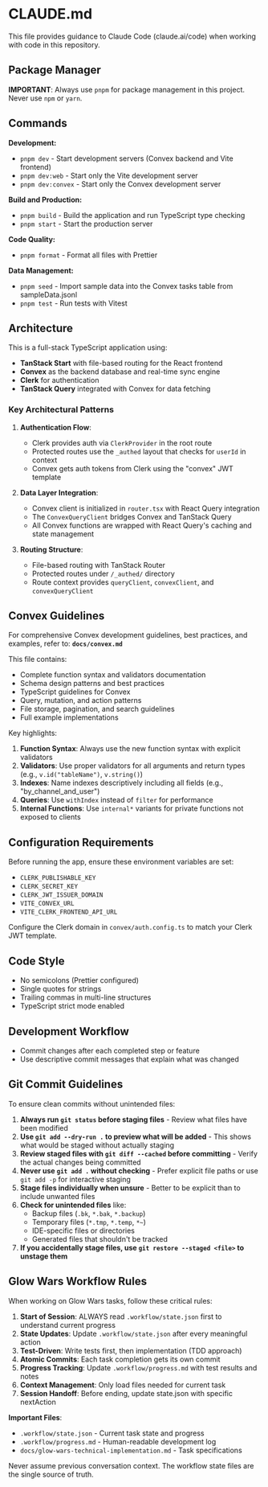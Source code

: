 # CLAUDE.md

This file provides guidance to Claude Code (claude.ai/code) when working with code in this repository.

## Package Manager

**IMPORTANT**: Always use `pnpm` for package management in this project. Never use `npm` or `yarn`.

## Commands

**Development:**

- `pnpm dev` - Start development servers (Convex backend and Vite frontend)
- `pnpm dev:web` - Start only the Vite development server
- `pnpm dev:convex` - Start only the Convex development server

**Build and Production:**

- `pnpm build` - Build the application and run TypeScript type checking
- `pnpm start` - Start the production server

**Code Quality:**

- `pnpm format` - Format all files with Prettier

**Data Management:**

- `pnpm seed` - Import sample data into the Convex tasks table from sampleData.jsonl
- `pnpm test` - Run tests with Vitest

## Architecture

This is a full-stack TypeScript application using:

- **TanStack Start** with file-based routing for the React frontend
- **Convex** as the backend database and real-time sync engine
- **Clerk** for authentication
- **TanStack Query** integrated with Convex for data fetching

### Key Architectural Patterns

1. **Authentication Flow**:
   - Clerk provides auth via `ClerkProvider` in the root route
   - Protected routes use the `_authed` layout that checks for `userId` in context
   - Convex gets auth tokens from Clerk using the "convex" JWT template

2. **Data Layer Integration**:
   - Convex client is initialized in `router.tsx` with React Query integration
   - The `ConvexQueryClient` bridges Convex and TanStack Query
   - All Convex functions are wrapped with React Query's caching and state management

3. **Routing Structure**:
   - File-based routing with TanStack Router
   - Protected routes under `/_authed/` directory
   - Route context provides `queryClient`, `convexClient`, and `convexQueryClient`

## Convex Guidelines

For comprehensive Convex development guidelines, best practices, and examples, refer to:
**`docs/convex.md`**

This file contains:
- Complete function syntax and validators documentation
- Schema design patterns and best practices
- TypeScript guidelines for Convex
- Query, mutation, and action patterns
- File storage, pagination, and search guidelines
- Full example implementations

Key highlights:
1. **Function Syntax**: Always use the new function syntax with explicit validators
2. **Validators**: Use proper validators for all arguments and return types (e.g., `v.id("tableName")`, `v.string()`)
3. **Indexes**: Name indexes descriptively including all fields (e.g., "by_channel_and_user")
4. **Queries**: Use `withIndex` instead of `filter` for performance
5. **Internal Functions**: Use `internal*` variants for private functions not exposed to clients

## Configuration Requirements

Before running the app, ensure these environment variables are set:

- `CLERK_PUBLISHABLE_KEY`
- `CLERK_SECRET_KEY`
- `CLERK_JWT_ISSUER_DOMAIN`
- `VITE_CONVEX_URL`
- `VITE_CLERK_FRONTEND_API_URL`

Configure the Clerk domain in `convex/auth.config.ts` to match your Clerk JWT template.

## Code Style

- No semicolons (Prettier configured)
- Single quotes for strings
- Trailing commas in multi-line structures
- TypeScript strict mode enabled

## Development Workflow

- Commit changes after each completed step or feature
- Use descriptive commit messages that explain what was changed

## Git Commit Guidelines

To ensure clean commits without unintended files:

1. **Always run `git status` before staging files** - Review what files have been modified
2. **Use `git add --dry-run .` to preview what will be added** - This shows what would be staged without actually staging
3. **Review staged files with `git diff --cached` before committing** - Verify the actual changes being committed
4. **Never use `git add .` without checking** - Prefer explicit file paths or use `git add -p` for interactive staging
5. **Stage files individually when unsure** - Better to be explicit than to include unwanted files
6. **Check for unintended files** like:
   - Backup files (`.bk`, `*.bak`, `*.backup`)
   - Temporary files (`*.tmp`, `*.temp`, `*~`)
   - IDE-specific files or directories
   - Generated files that shouldn't be tracked
7. **If you accidentally stage files, use `git restore --staged <file>` to unstage them**

## Glow Wars Workflow Rules

When working on Glow Wars tasks, follow these critical rules:

1. **Start of Session**: ALWAYS read `.workflow/state.json` first to understand current progress
2. **State Updates**: Update `.workflow/state.json` after every meaningful action
3. **Test-Driven**: Write tests first, then implementation (TDD approach)
4. **Atomic Commits**: Each task completion gets its own commit
5. **Progress Tracking**: Update `.workflow/progress.md` with test results and notes
6. **Context Management**: Only load files needed for current task
7. **Session Handoff**: Before ending, update state.json with specific nextAction

**Important Files**:

- `.workflow/state.json` - Current task state and progress
- `.workflow/progress.md` - Human-readable development log
- `docs/glow-wars-technical-implementation.md` - Task specifications

Never assume previous conversation context. The workflow state files are the single source of truth.
